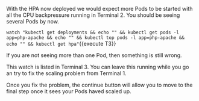 With the HPA now deployed we would expect more Pods to be started with all the CPU backpressure running in Terminal 2. You should be seeing several Pods by now.

`watch "kubectl get deployments && echo "" && kubectl get pods -l app=php-apache && echo "" && kubectl top pods -l app=php-apache && echo "" && kubectl get hpa"`{{execute T3}}

If you are not seeing more than one Pod, then something is still wrong.

This watch is listed in Terminal 3. You can leave this running while you go an try to fix the scaling problem from Terminal 1.

Once you fix the problem, the continue button will allow you to move to the final step once it sees your Pods haved scaled up.
